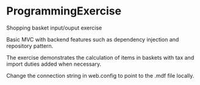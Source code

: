 ProgrammingExercise
===================

Shopping basket input/ouput exercise

Basic MVC with backend features such as dependency injection and repository pattern.

The exercise demonstrates the calculation of items in baskets with tax and import duties added when necessary.

Change the connection string in web.config to point to the .mdf file locally.
